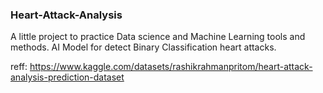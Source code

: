 ### Heart-Attack-Analysis

A little project to practice Data science and Machine Learning tools and methods. AI Model for detect Binary Classification heart attacks.

reff: https://www.kaggle.com/datasets/rashikrahmanpritom/heart-attack-analysis-prediction-dataset
